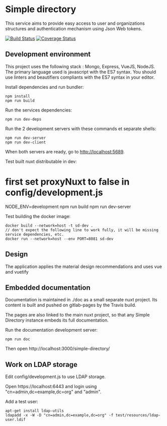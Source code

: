 # Simple directory

This service aims to provide easy access to user and organizations structures and authentication mechanism using Json Web tokens.

[![Build Status](https://travis-ci.org/koumoul-dev/simple-directory.svg?branch=master)](https://travis-ci.org/koumoul-dev/simple-directory)
[![Coverage Status](https://coveralls.io/repos/github/koumoul-dev/simple-directory/badge.svg?branch=master)](https://coveralls.io/github/koumoul-dev/simple-directory?branch=master)

## Development environment

This project uses the following stack : Mongo, Express, VueJS, NodeJS. The primary language used is javascript with the ES7 syntax.
You should use linters and beautifiers compliants with the ES7 syntax in your editor.

Install dependencies and run bundler:

    npm install
    npm run build

Run the services dependencies:

    npm run dev-deps

Run the 2 development servers with these commands et separate shells:

    npm run dev-server
    npm run dev-client

When both servers are ready, go to [http://localhost:5689](http://localhost:5689).

Test built nuxt distributable in dev:

   # first set proxyNuxt to false in config/development.js
   NODE_ENV=development npm run build
   npm run dev-server

Test building the docker image:

```
docker build --network=host -t sd-dev .
// don't expect the following line to work fully, it will be missing service dependencies, etc.
docker run --network=host --env PORT=8081 sd-dev
```

## Design

The application applies the material design recommendations and uses vue and vuetify

## Embedded documentation

Documentation is maintained in ./doc as a small separate nuxt project. Its content is built and pushed on gitlab-pages by the Travis build.

The pages are also linked to the main nuxt project, so that any Simple Directory instance embeds its full documentation.

Run the documentation development server:

```
npm run doc
```

Then open http://localhost:3000/simple-directory/

## Work on LDAP storage

Edit config/development.js to use LDAP storage.

Open https://localhost:6443 and login using "cn=admin,dc=example,dc=org" and "admin".

Add a test user:

```
apt-get install ldap-utils
ldapadd -x -W -D "cn=admin,dc=example,dc=org" -f test/resources/ldap-user.ldif
```